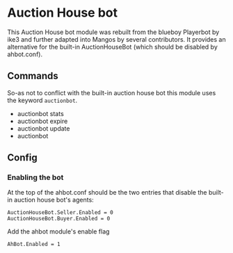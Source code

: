 # Auction House bot

This Auction House bot module was rebuilt from the blueboy Playerbot by ike3 and further adapted into Mangos by several contributors.  It provides an alternative for the built-in AuctionHouseBot (which should be disabled by ahbot.conf).

## Commands

So-as not to conflict with the built-in auction house bot this module uses the keyword `auctionbot`.

* auctionbot stats
* auctionbot expire
* auctionbot update
* auctionbot <itemId>

## Config
### Enabling the bot

At the top of the ahbot.conf should be the two entries that disable the built-in auction house bot's agents:
```
AuctionHouseBot.Seller.Enabled = 0
AuctionHouseBot.Buyer.Enabled = 0
```

Add the ahbot module's enable flag
```
AhBot.Enabled = 1
```
